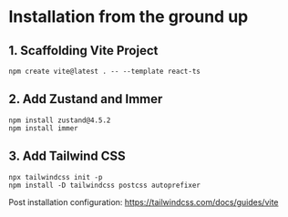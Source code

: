 # Installation from the ground up

## 1. Scaffolding Vite Project
```
npm create vite@latest . -- --template react-ts
```

## 2. Add Zustand and Immer
```
npm install zustand@4.5.2
npm install immer
```

## 3. Add Tailwind CSS 
```
npx tailwindcss init -p
npm install -D tailwindcss postcss autoprefixer
```
Post installation configuration: https://tailwindcss.com/docs/guides/vite

